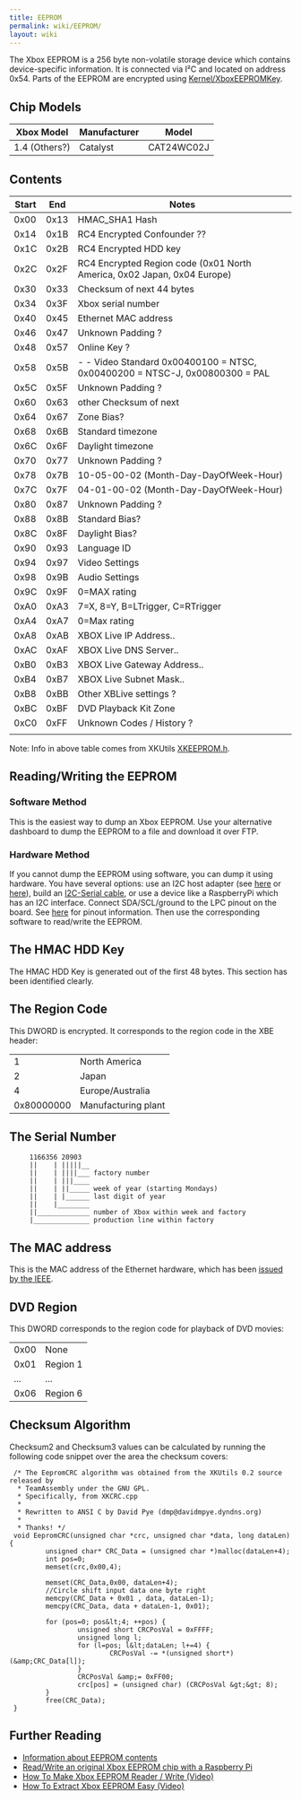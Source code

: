 ```yaml
---
title: EEPROM
permalink: wiki/EEPROM/
layout: wiki
---
```


The Xbox EEPROM is a 256 byte non-volatile storage device which contains
device-specific information. It is connected via I²C and located on
address 0x54. Parts of the EEPROM are encrypted using
[Kernel/XboxEEPROMKey](/wiki/Kernel/XboxEEPROMKey "wikilink").

Chip Models
-----------

| Xbox Model    | Manufacturer | Model      |
|---------------|--------------|------------|
| 1.4 (Others?) | Catalyst     | CAT24WC02J |

Contents
--------

| Start | End  | Notes                                                                           |
|-------|------|---------------------------------------------------------------------------------|
| 0x00  | 0x13 | HMAC\_SHA1 Hash                                                                 |
| 0x14  | 0x1B | RC4 Encrypted Confounder ??                                                     |
| 0x1C  | 0x2B | RC4 Encrypted HDD key                                                           |
| 0x2C  | 0x2F | RC4 Encrypted Region code (0x01 North America, 0x02 Japan, 0x04 Europe)         |
| 0x30  | 0x33 | Checksum of next 44 bytes                                                       |
| 0x34  | 0x3F | Xbox serial number                                                              |
| 0x40  | 0x45 | Ethernet MAC address                                                            |
| 0x46  | 0x47 | Unknown Padding ?                                                               |
| 0x48  | 0x57 | Online Key ?                                                                    |
| 0x58  | 0x5B | -   -   Video Standard 0x00400100 = NTSC, 0x00400200 = NTSC-J, 0x00800300 = PAL |
| 0x5C  | 0x5F | Unknown Padding ?                                                               |
| 0x60  | 0x63 | other Checksum of next                                                          |
| 0x64  | 0x67 | Zone Bias?                                                                      |
| 0x68  | 0x6B | Standard timezone                                                               |
| 0x6C  | 0x6F | Daylight timezone                                                               |
| 0x70  | 0x77 | Unknown Padding ?                                                               |
| 0x78  | 0x7B | 10-05-00-02 (Month-Day-DayOfWeek-Hour)                                          |
| 0x7C  | 0x7F | 04-01-00-02 (Month-Day-DayOfWeek-Hour)                                          |
| 0x80  | 0x87 | Unknown Padding ?                                                               |
| 0x88  | 0x8B | Standard Bias?                                                                  |
| 0x8C  | 0x8F | Daylight Bias?                                                                  |
| 0x90  | 0x93 | Language ID                                                                     |
| 0x94  | 0x97 | Video Settings                                                                  |
| 0x98  | 0x9B | Audio Settings                                                                  |
| 0x9C  | 0x9F | 0=MAX rating                                                                    |
| 0xA0  | 0xA3 | 7=X, 8=Y, B=LTrigger, C=RTrigger                                                |
| 0xA4  | 0xA7 | 0=Max rating                                                                    |
| 0xA8  | 0xAB | XBOX Live IP Address..                                                          |
| 0xAC  | 0xAF | XBOX Live DNS Server..                                                          |
| 0xB0  | 0xB3 | XBOX Live Gateway Address..                                                     |
| 0xB4  | 0xB7 | XBOX Live Subnet Mask..                                                         |
| 0xB8  | 0xBB | Other XBLive settings ?                                                         |
| 0xBC  | 0xBF | DVD Playback Kit Zone                                                           |
| 0xC0  | 0xFF | Unknown Codes / History ?                                                       |
||

Note: Info in above table comes from XKUtils
[XKEEPROM.h](https://svn.exotica.org.uk:8443/xbmc4xbox/tags/3.5.3/xbmc/xbox/XKEEPROM.h).

Reading/Writing the EEPROM
--------------------------

### Software Method

This is the easiest way to dump an Xbox EEPROM. Use your alternative
dashboard to dump the EEPROM to a file and download it over FTP.

### Hardware Method

If you cannot dump the EEPROM using software, you can dump it using
hardware. You have several options: use an I2C host adapter (see
[here](http://dangerousprototypes.com/blog/bus-pirate-manual/) or
[here](https://www.totalphase.com/products/aardvark-i2cspi/)), build an
[I2C-Serial cable](https://www.youtube.com/watch?v=UcK6nKyKGVQ), or use
a device like a RaspberryPi which has an I2C interface. Connect
SDA/SCL/ground to the LPC pinout on the board. See
[here](https://github.com/grimdoomer/PiPROM) for pinout information.
Then use the corresponding software to read/write the EEPROM.

The HMAC HDD Key
----------------

The HMAC HDD Key is generated out of the first 48 bytes. This section
has been identified clearly.

The Region Code
---------------

This DWORD is encrypted. It corresponds to the region code in the XBE
header:

|            |                     |
|------------|---------------------|
| 1          | North America       |
| 2          | Japan               |
| 4          | Europe/Australia    |
| 0x80000000 | Manufacturing plant |

The Serial Number
-----------------

         1166356 20903
         ||    | |||||__
         ||    | ||||___ factory number
         ||    | |||____
         ||    | ||_____ week of year (starting Mondays)
         ||    | |______ last digit of year
         ||    |________
         ||_____________ number of Xbox within week and factory
         |______________ production line within factory 
       

The MAC address
---------------

This is the MAC address of the Ethernet hardware, which has been [issued
by the
IEEE](https://web.archive.org/web/20100617020733/http://standards.ieee.org/regauth/oui/oui_public.txt).

DVD Region
----------

This DWORD corresponds to the region code for playback of DVD movies:

|      |          |
|------|----------|
| 0x00 | None     |
| 0x01 | Region 1 |
| ...  | ...      |
| 0x06 | Region 6 |

Checksum Algorithm
------------------

Checksum2 and Checksum3 values can be calculated by running the
following code snippet over the area the checksum covers:

     /* The EepromCRC algorithm was obtained from the XKUtils 0.2 source released by
      * TeamAssembly under the GNU GPL.
      * Specifically, from XKCRC.cpp
      *
      * Rewritten to ANSI C by David Pye (dmp@davidmpye.dyndns.org)
      *
      * Thanks! */
     void EepromCRC(unsigned char *crc, unsigned char *data, long dataLen) {
             unsigned char* CRC_Data = (unsigned char *)malloc(dataLen+4);
             int pos=0;
             memset(crc,0x00,4);
     
             memset(CRC_Data,0x00, dataLen+4);
             //Circle shift input data one byte right
             memcpy(CRC_Data + 0x01 , data, dataLen-1);
             memcpy(CRC_Data, data + dataLen-1, 0x01);
     
             for (pos=0; pos&lt;4; ++pos) {
                     unsigned short CRCPosVal = 0xFFFF;
                     unsigned long l;
                     for (l=pos; l&lt;dataLen; l+=4) {
                             CRCPosVal -= *(unsigned short*)(&amp;CRC_Data[l]);
                     }
                     CRCPosVal &amp;= 0xFF00;
                     crc[pos] = (unsigned char) (CRCPosVal &gt;&gt; 8);
             }
             free(CRC_Data);
     }

Further Reading
---------------

-   [Information about EEPROM
    contents](https://web.archive.org/web/20040604013125/http://console-dev.com:80/eeprom.htm)
-   [Read/Write an original Xbox EEPROM chip with a Raspberry
    Pi](https://github.com/grimdoomer/PiPROM)
-   [How To Make Xbox EEPROM Reader / Write
    (Video)](https://www.youtube.com/watch?v=UcK6nKyKGVQ)
-   [How To Extract Xbox EEPROM Easy
    (Video)](https://www.youtube.com/watch?v=uzrljlHDr9w)

